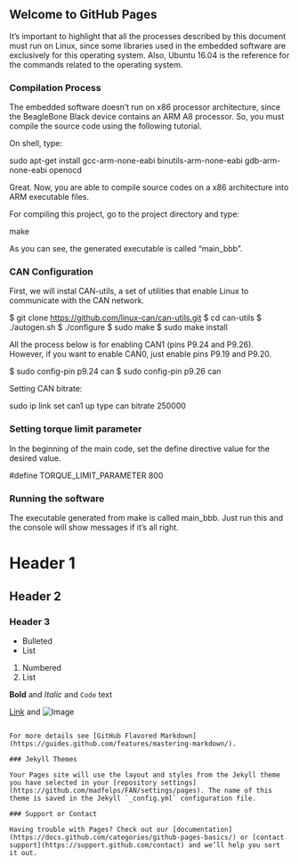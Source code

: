 ## Welcome to GitHub Pages

It’s important to highlight that all the processes described by this document must run on Linux, since some libraries used in the embedded software are exclusively for this operating system. Also, Ubuntu 16.04 is the reference for the commands related to the operating system.

### Compilation Process 

The embedded software doesn’t run on x86 processor architecture, since the BeagleBone Black device contains an ARM A8 processor. So, you must compile the source code using the following tutorial.

On shell, type: 

sudo apt-get install gcc-arm-none-eabi binutils-arm-none-eabi gdb-arm-none-eabi openocd

Great. Now, you are able to compile source codes on a x86 architecture into ARM executable files. 

For compiling this project, go to the project directory and type:

make

As you can see, the generated executable is called “main_bbb”. 

### CAN Configuration

First, we will instal CAN-utils, a set of utilities that enable Linux to communicate with the CAN network. 

$ git clone https://github.com/linux-can/can-utils.git
$ cd can-utils
$ ./autogen.sh
$ ./configure
$ sudo make
$ sudo make install 

All the process below is for enabling CAN1 (pins P9.24 and P9.26). However, if you want to enable CAN0, just enable pins P9.19 and P9.20.

$ sudo config-pin p9.24 can
$ sudo config-pin p9.26 can

Setting CAN bitrate: 

sudo ip link set can1 up type can bitrate 250000

### Setting torque limit parameter


In the beginning of the main code, set the define directive value for the desired value. 

#define TORQUE_LIMIT_PARAMETER 800

### Running the software

The executable generated from make is called main_bbb. Just run this and the console will show messages if it’s all right. 

# Header 1
## Header 2
### Header 3

- Bulleted
- List

1. Numbered
2. List

**Bold** and _Italic_ and `Code` text

[Link](url) and ![Image](src)
```

For more details see [GitHub Flavored Markdown](https://guides.github.com/features/mastering-markdown/).

### Jekyll Themes

Your Pages site will use the layout and styles from the Jekyll theme you have selected in your [repository settings](https://github.com/madfelps/FAN/settings/pages). The name of this theme is saved in the Jekyll `_config.yml` configuration file.

### Support or Contact

Having trouble with Pages? Check out our [documentation](https://docs.github.com/categories/github-pages-basics/) or [contact support](https://support.github.com/contact) and we’ll help you sort it out.

